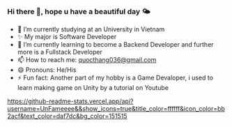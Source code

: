 ### Hi there 👋, hope u have a beautiful day 🌤️

<!--
**UnFameeee/UnFameeee** is a ✨ _special_ ✨ repository because its `README.md` (this file) appears on your GitHub profile.
Here are some ideas to get you started:
- 👯 I’m looking to collaborate on ...
- 🤔 I’m looking for help with ...
- 💬 Ask me about:
-->

- 🔭 I’m currently studying at an University in Vietnam
- ✨ My major is Software Developer
- 🌱 I’m currently learning to become a Backend Developer and further more is a Fullstack Developer
- 📫 How to reach me: quocthang036@gmail.com
- 😄 Pronouns: He/His
- ⚡ Fun fact: Another part of my hobby is a Game Devaloper, i used to learn making game on Unity by a tutorial on Youtube

https://github-readme-stats.vercel.app/api?username=UnFameeee&&show_icons=true&title_color=ffffff&icon_color=bb2acf&text_color=daf7dc&bg_color=151515
